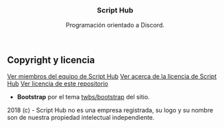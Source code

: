 <p align="center">

  <h3 align="center">Script Hub</h3>

  <p align="center">
    Programación orientado a Discord.
  </p>
</p>

<br>

## Copyright y licencia

[Ver miembros del equipo de Script Hub](https://github.com/orgs/scripthubteam/people)
[Ver acerca de la licencia de Script Hub](https://es.wikipedia.org/wiki/Apache_License)
[Ver licencia de este repositorio](https://github.com/scripthubteam/scripthubteam.github.io/blob/master/LICENSE)

* **Bootstrap** por el tema [twbs/bootstrap](https://github.com/twbs/bootstrap) del sitio.


2018 (c) - Script Hub no es una empresa registrada, su logo y su nombre son de nuestra propiedad intelectual independiente.

